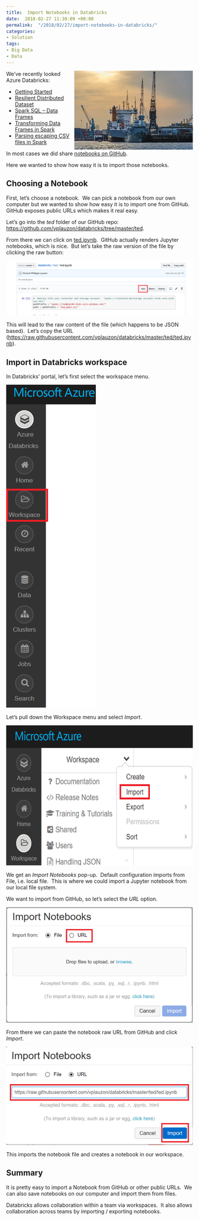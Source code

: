 ```yaml
---
title:  Import Notebooks in Databricks
date:  2018-02-27 11:30:09 +00:00
permalink:  "/2018/02/27/import-notebooks-in-databricks/"
categories:
- Solution
tags:
- Big Data
- Data
---
```

<a href="assets/2018/2/import-notebooks-in-databricks/pexels-photo-70418.jpg"><img style="border:0 currentcolor;float:right;display:inline;background-image:none;" title="pexels-photo-70418" src="assets/2018/2/import-notebooks-in-databricks/pexels-photo-70418_thumb.jpg" alt="pexels-photo-70418" width="320" height="213" align="right" border="0" /></a>

We’ve recently looked Azure Databricks:
<ul>
 	<li><a href="https://vincentlauzon.com/2017/12/18/azure-databricks-getting-started/">Getting Started</a></li>
 	<li><a href="https://vincentlauzon.com/2018/01/17/azure-databricks-rdd-resilient-distributed-dataset/">Resilient Distributed Dataset</a></li>
 	<li><a href="https://vincentlauzon.com/2018/01/24/azure-databricks-spark-sql-data-frames/">Spark SQL – Data Frames</a></li>
 	<li><a href="https://vincentlauzon.com/2018/01/31/transforming-data-frames-in-spark/">Transforming Data Frames in Spark</a></li>
 	<li><a href="https://vincentlauzon.com/2018/02/07/parsing-escaping-csv-files-in-spark/">Parsing escaping CSV files in Spark</a></li>
</ul>
In most cases we did share <a href="https://github.com/vplauzon/databricks">notebooks on GitHub</a>.

Here we wanted to show how easy it is to import those notebooks.
<h2>Choosing a Notebook</h2>
First, let’s choose a notebook.  We can pick a notebook from our own computer but we wanted to show how easy it is to import one from GitHub.  GitHub exposes public URLs which makes it real easy.

Let’s go into the <em>ted</em> folder of our GitHub repo:  <a title="https://github.com/vplauzon/databricks/tree/master/ted" href="https://github.com/vplauzon/databricks/tree/master/ted">https://github.com/vplauzon/databricks/tree/master/ted</a>.

From there we can click on <a href="https://github.com/vplauzon/databricks/blob/master/ted/ted.ipynb">ted.ipynb</a>.  GitHub actually renders Jupyter notebooks, which is nice.  But let’s take the raw version of the file by clicking the raw button:

<a href="assets/2018/2/import-notebooks-in-databricks/image.png"><img style="border:0 currentcolor;display:inline;background-image:none;" title="image" src="assets/2018/2/import-notebooks-in-databricks/image_thumb.png" alt="image" border="0" /></a>

This will lead to the raw content of the file (which happens to be JSON based).  Let’s copy the URL (<a title="https://raw.githubusercontent.com/vplauzon/databricks/master/ted/ted.ipynb" href="https://raw.githubusercontent.com/vplauzon/databricks/master/ted/ted.ipynb">https://raw.githubusercontent.com/vplauzon/databricks/master/ted/ted.ipynb</a>).
<h2>Import in Databricks workspace</h2>
In Databricks’ portal, let’s first select the workspace menu.

<a href="assets/2018/2/import-notebooks-in-databricks/image1.png"><img style="border:0 currentcolor;display:inline;background-image:none;" title="image" src="assets/2018/2/import-notebooks-in-databricks/image_thumb1.png" alt="image" border="0" /></a>

Let’s pull down the Workspace menu and select <em>Import</em>.

<a href="assets/2018/2/import-notebooks-in-databricks/image2.png"><img style="border:0 currentcolor;display:inline;background-image:none;" title="image" src="assets/2018/2/import-notebooks-in-databricks/image_thumb2.png" alt="image" width="617" height="378" border="0" /></a>

We get an <em>Import Notebooks</em> pop-up.  Default configuration imports from File, i.e. local file.  This is where we could import a Jupyter notebook from our local file system.

We want to import from GitHub, so let’s select the <em>URL</em> option.

<a href="assets/2018/2/import-notebooks-in-databricks/image3.png"><img style="border:0 currentcolor;display:inline;background-image:none;" title="image" src="assets/2018/2/import-notebooks-in-databricks/image_thumb3.png" alt="image" border="0" /></a>

From there we can paste the notebook raw URL from GitHub and click <em>Import</em>.

<a href="assets/2018/2/import-notebooks-in-databricks/image4.png"><img style="border:0 currentcolor;display:inline;background-image:none;" title="image" src="assets/2018/2/import-notebooks-in-databricks/image_thumb4.png" alt="image" border="0" /></a>

This imports the notebook file and creates a notebook in our workspace.
<h2>Summary</h2>
It is pretty easy to import a Notebook from GitHub or other public URLs.  We can also save notebooks on our computer and import them from files.

Databricks allows collaboration within a team via workspaces.  It also allows collaboration across teams by importing / exporting notebooks.